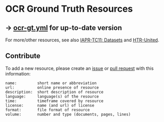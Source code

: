 # OCR Ground Truth Resources

## → **[ocr-gt.yml](https://github.com/cneud/ocr-gt/blob/master/ocr-gt.yml) for up-to-date version**

For more/other resources, see also [IAPR-TC11: Datasets](http://datasets.iapr-tc11.org/) and [HTR-United](https://htr-united.github.io/).

## Contribute
To add a new resource, please create an [issue](https://github.com/cneud/ocr-gt/issues) or [pull request](https://github.com/cneud/ocr-gt/pulls) with this information:
```
name:         short name or abbreviation
url:          online presence of resource
description:  short description of resource
language:     language(s) of the resource
time:         timeframe covered by resource
license:      name (and url) of license
format:       file format of resource
volume:       number and type (documents, pages, lines) 
```
